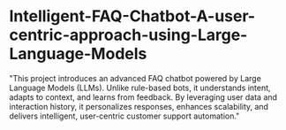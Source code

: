 # Intelligent-FAQ-Chatbot-A-user-centric-approach-using-Large-Language-Models
"This project introduces an advanced FAQ chatbot powered by Large Language Models (LLMs). Unlike rule-based bots, it understands intent, adapts to context, and learns from feedback. By leveraging user data and interaction history, it personalizes responses, enhances scalability, and delivers intelligent, user-centric customer support automation."
